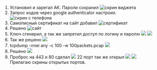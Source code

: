 
1) Установил и зарегал АК. Пароли сохранил
![скрин виджета](https://github.com/d-dev23/dz-net/blob/main/%D1%81%D0%B5%D1%82%D0%B83_page-0001.jpg)
2) Запрос кодов через google authenticator настроил.
![скрин с телефона](https://github.com/d-dev23/dz-net/blob/main/%D1%81%D0%B5%D1%82%D0%B834-1.jpg)
3) Самописный сертификат на сайт добавил 
![сертификат](https://github.com/d-dev23/dz-net/blob/main/%D1%81%D0%B5%D1%82%D0%B831-1.jpg)
4) Решено
![сайт](https://github.com/d-dev23/dz-net/blob/main/%D1%81%D0%B5%D1%82%D0%B832-1.jpg)
5) Ключ сгенерил, а так же запретил доступ по логину и паролю
![](https://github.com/d-dev23/dz-net/blob/main/%D1%81%D0%B5%D1%82%D0%B833-1.jpg)
![](https://github.com/d-dev23/dz-net/blob/main/%D1%81%D0%B5%D1%82%D0%B835-1.jpg)
6) Так же решено 
![](https://github.com/d-dev23/dz-net/blob/main/%D1%81%D0%B5%D1%82%D0%B837-1.jpg)
7) tcpdump -nnei any -c 100 -w 100packets.pcap
![](https://github.com/d-dev23/dz-net/blob/main/%D1%81%D0%B5%D1%82%D0%B838-1.jpg)
8) Решено 
![](https://github.com/d-dev23/dz-net/blob/main/%D1%81%D0%B5%D1%82%D0%B839-1.jpg)
9) Проброс на 443 и 80 сделал 
![](https://github.com/d-dev23/dz-net/blob/main/%D1%81%D0%B5%D1%82-1.jpg)
22 порт так же открыл 
![](https://github.com/d-dev23/dz-net/blob/main/%D1%81%D0%B5%D1%82-1.jpg)
![](https://github.com/d-dev23/dz-net/blob/main/%D1%81%D0%B5-1.jpg)
Прилагаю скрины открытых портов.



